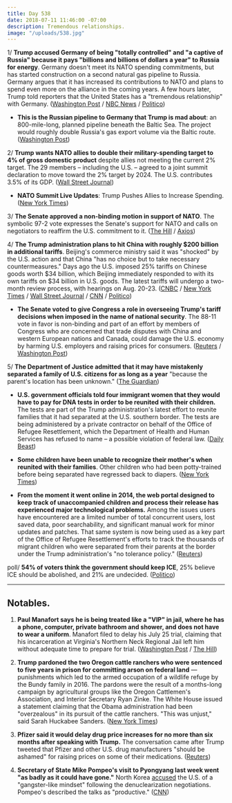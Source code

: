 ```yaml
---
title: Day 538
date: 2018-07-11 11:46:00 -07:00
description: Tremendous relationships.
image: "/uploads/538.jpg"
---
```


1/ **Trump accused Germany of being "totally controlled" and "a captive of Russia" because it pays "billions and billions of dollars a year" to Russia for energy**. Germany doesn't meet its NATO spending commitments, but has started construction on a second natural gas pipeline to Russia. Germany argues that it has increased its contributions to NATO and plans to spend even more on the alliance in the coming years. A few hours later, Trump told reporters that the United States has a "tremendous relationship" with Germany. ([Washington Post](https://www.washingtonpost.com/world/europe/trump-says-germanyis-captive-to-russia-in-fiery-opening-salvo-against-nato/2018/07/11/56aa7174-7f0a-11e8-a63f-7b5d2aba7ac5_story.html?utm_term=.c96100d08ba3) / [NBC News](https://www.nbcnews.com/news/world/trump-blasts-nato-allies-says-germany-captive-russia-n890471) / [Politico](https://www.politico.com/story/2018/07/11/trump-merkel-germany-comment-nato-summit-709311))

* **This is the Russian pipeline to Germany that Trump is mad about**: an 800-mile-long, planned pipeline beneath the Baltic Sea. The project would roughly double Russia's gas export volume via the Baltic route. ([Washington Post](https://www.washingtonpost.com/news/worldviews/wp/2018/07/11/the-russian-pipeline-to-germany-that-trump-is-so-mad-about-explained/))

2/ **Trump wants NATO allies to double their military-spending target to 4% of gross domestic product** despite allies not meeting the current 2% target. The 29 members – including the U.S. – agreed to a joint summit declaration to move toward the 2% target by 2024. The U.S. contributes 3.5% of its GDP. ([Wall Street Journal](https://www.wsj.com/articles/trump-calls-for-allies-to-increase-defense-spending-at-start-of-nato-summit-1531297516))

* **NATO Summit Live Updates**: Trump Pushes Allies to Increase Spending. ([New York Times](https://www.nytimes.com/2018/07/11/world/europe/trump-nato-live-updates.html))

3/ **The Senate approved a non-binding motion in support of NATO**. The symbolic 97-2 vote expresses the Senate's support for NATO and calls on negotiators to reaffirm the U.S. commitment to it. ([The Hill](http://thehill.com/homenews/administration/396399-senate-overwhelmingly-passes-resolution-supporting-nato-as-trump) / [Axios](https://www.axios.com/senate-trump-vote-supporting-nato--d1718d5b-b55a-4828-914a-21dd1f52032d.html))

4/ **The Trump administration plans to hit China with roughly $200 billion in additional tariffs**. Beijing's commerce ministry said it was "shocked" by the U.S. action and that China "has no choice but to take necessary countermeasures." Days ago the U.S. imposed 25% tariffs on Chinese goods worth $34 billion, which Beijing immediately responded to with its own tariffs on $34 billion in U.S. goods. The latest tariffs will undergo a two-month review process, with hearings on Aug. 20-23. ([CNBC](https://www.cnbc.com/2018/07/10/white-house-releases-list-of-goods-hit-by-200-billion-in-tariffs.html) / [New York Times](https://www.nytimes.com/2018/07/10/us/politics/trump-china-trade-war.html) / [Wall Street Journal](https://www.wsj.com/articles/shocked-by-latest-u-s-tariffs-beijing-seeks-retaliatory-action-1531313522) / [CNN](https://www.cnn.com/2018/07/10/politics/ustr-new-china-tariffs-trump/index.html) / [Politico](https://www.politico.com/story/2018/07/10/trump-china-trade-tariffs-708707))

* **The Senate voted to give Congress a role in overseeing Trump's tariff decisions when imposed in the name of national security**. The 88-11 vote in favor is non-binding and part of an effort by members of Congress who are concerned that trade disputes with China and western European nations and Canada, could damage the U.S. economy by harming U.S. employers and raising prices for consumers. ([Reuters](https://www.reuters.com/article/us-usa-trade-congress-vote/u-s-senate-backs-non-binding-measure-seeking-congressional-tariff-role-idUSKBN1K12IB) / [Washington Post](https://www.washingtonpost.com/business/economy/in-symbolic-rebuke-senate-votes-to-seek-congressional-role-in-president-trumps-tariff-decisions/2018/07/11/def7d556-851a-11e8-8553-a3ce89036c78_story.html))

5/ **The Department of Justice admitted that it may have mistakenly separated a family of U.S. citizens for as long as a year** "because the parent's location has been unknown." ([The Guardian](https://www.theguardian.com/us-news/2018/jul/11/us-immigration-family-separations-doj-us-citizens))

* **U.S. government officials told four immigrant women that they would have to pay for DNA tests in order to be reunited with their children.** The tests are part of the Trump administration's latest effort to reunite families that it had separated at the U.S. southern border. The tests are being administered by a private contractor on behalf of the Office of Refugee Resettlement, which the Department of Health and Human Services has refused to name – a possible violation of federal law. ([Daily Beast](https://www.thedailybeast.com/government-told-immigrant-parents-to-pay-for-dna-tests-to-be-reunited-with-kids-advocate))

* **Some children have been unable to recognize their mother's when reunited with their families**. Other children who had been potty-trained before being separated have regressed back to diapers. ([New York Times](https://www.nytimes.com/2018/07/10/us/politics/trump-administration-catch-and-release-migrants.html))

* **From the moment it went online in 2014, the web portal designed to keep track of unaccompanied children and process their release has experienced major technological problems.** Among the issues users have encountered are a limited number of total concurrent users, lost saved data, poor searchability, and significant manual work for minor updates and patches. That same system is now being used as a key part of the Office of Refugee Resettlement's efforts to track the thousands of migrant children who were separated from their parents at the border under the Trump administration's "no tolerance policy." ([Reuters](https://www.reuters.com/article/us-usa-immigration-database-insight/tech-issues-plague-u-s-web-portal-tracking-separated-children-idUSKBN1K11A2))

poll/ **54% of voters think the government should keep ICE**, 25% believe ICE should be abolished, and 21% are undecided. ([Politico](https://www.politico.com/story/2018/07/11/immigration-ice-abolish-poll-708703))

---

## Notables.

1. **Paul Manafort says he is being treated like a "VIP" in jail, where he has a phone, computer, private bathroom and shower, and does not have to wear a uniform**. Manafort filed to delay his July 25 trial, claiming that his incarceration at Virginia's Northern Neck Regional Jail left him without adequate time to prepare for trial. ([Washington Post](https://www.washingtonpost.com/local/public-safety/paul-manafort-has-phone-email-vip-treatment-in-jail-prosecutors-say/2018/07/11/2b7201b6-851d-11e8-8f6c-46cb43e3f306_story.html) / [The Hill](http://thehill.com/homenews/administration/396512-mueller-filing-manafort-has-personal-phone-laptop-not-required-to))

2. **Trump pardoned the two Oregon cattle ranchers who were sentenced to five years in prison for committing arson on federal land** — punishments which led to the armed occupation of a wildlife refuge by the Bundy family in 2016. The pardons were the result of a months-long campaign by agricultural groups like the Oregon Cattlemen's Association, and Interior Secretary Ryan Zinke. The White House issued a statement claiming that the Obama administration had been "overzealous" in its pursuit of the cattle ranchers. "This was unjust," said Sarah Huckabee Sanders. ([New York Times](https://www.nytimes.com/2018/07/10/us/politics/trump-pardon-hammond-oregon.html))

3. **Pfizer said it would delay drug price increases for no more than six months after speaking with Trump.** The conversation came after Trump tweeted that Pfizer and other U.S. drug manufacturers "should be ashamed" for raising prices on some of their medications. ([Reuters](https://www.reuters.com/article/us-usa-trump-drugpricing/trump-says-pfizer-is-rolling-back-drug-price-hikes-idUSKBN1K0323))

4. **Secretary of State Mike Pompeo's visit to Pyongyang last week went "as badly as it could have gone."** North Korea [accused](https://www.cnn.com/2018/07/08/politics/north-korea-trump-administration-nuclear-talks/index.html) the U.S. of a "gangster-like mindset" following the denuclearization negotiations. Pompeo's described the talks as "productive." ([CNN](https://www.cnn.com/2018/07/11/politics/pompeo-north-korea-intl/index.html))